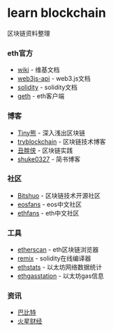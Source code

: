# learn blockchain
区块链资料整理

### eth官方
- [wiki](https://github.com/ethereum/wiki/wiki) - 维基文档
- [web3js-api](https://github.com/ethereum/wiki/wiki/JavaScript-API) - web3.js文档
- [solidity](https://solidity.readthedocs.io/en/v0.4.24/) - solidity文档
- [geth](https://github.com/ethereum/go-ethereum) - eth客户端
### 博客
- [Tiny熊](https://learnblockchain.cn/) - 深入浅出区块链
- [tryblockchain](http://me.tryblockchain.org/) - 区块链技术博客
- [丑胖侠](https://blog.csdn.net/column/details/13651.html) - 区块链实践
- [shuke0327](https://www.jianshu.com/u/29f865fe3598) - 简书博客
### 社区
- [Bitshuo](https://bitshuo.com/) - 区块链技术开源社区
- [eosfans](https://eosfans.io/) - eos中文社区
- [ethfans](https://eosfans.io/) - eth中文社区
### 工具
- [etherscan](https://etherscan.io/) - eth区块链浏览器
- [remix](http://remix.ethereum.org/) - solidity在线编译器
- [ethstats](https://ethstats.net/) - 以太坊网络数据统计
- [ethgasstation](https://ethgasstation.info/index.php) - 以太坊gas信息
### 资讯
- [巴比特](http://www.8btc.com)
- [火星财经](http://www.huoxing24.com/)
